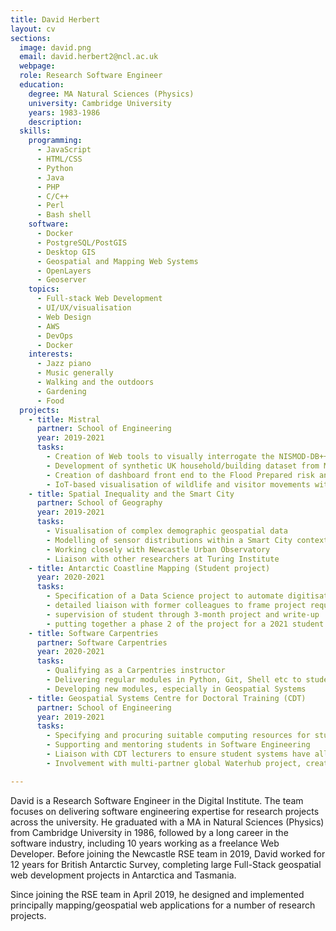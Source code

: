 ```yaml
---
title: David Herbert
layout: cv
sections:
  image: david.png
  email: david.herbert2@ncl.ac.uk
  webpage: 
  role: Research Software Engineer
  education:
    degree: MA Natural Sciences (Physics)
    university: Cambridge University
    years: 1983-1986
    description: 
  skills:
    programming:
      - JavaScript
      - HTML/CSS
      - Python
      - Java
      - PHP
      - C/C++
      - Perl
      - Bash shell
    software:
      - Docker
      - PostgreSQL/PostGIS
      - Desktop GIS
      - Geospatial and Mapping Web Systems
      - OpenLayers
      - Geoserver
    topics:
      - Full-stack Web Development
      - UI/UX/visualisation
      - Web Design
      - AWS
      - DevOps
      - Docker
    interests:
      - Jazz piano
      - Music generally
      - Walking and the outdoors
      - Gardening
      - Food
  projects:
    - title: Mistral
      partner: School of Engineering
      year: 2019-2021
      tasks:
        - Creation of Web tools to visually interrogate the NISMOD-DB++ UK Infrastructure database
        - Development of synthetic UK household/building dataset from MasterMap and Census data
        - Creation of dashboard front end to the Flood Prepared risk analysis modelling
        - IoT-based visualisation of wildlife and visitor movements within Northumbria National Park
    - title: Spatial Inequality and the Smart City
      partner: School of Geography
      year: 2019-2021
      tasks:
        - Visualisation of complex demographic geospatial data
        - Modelling of sensor distributions within a Smart City context
        - Working closely with Newcastle Urban Observatory
        - Liaison with other researchers at Turing Institute
    - title: Antarctic Coastline Mapping (Student project)
      year: 2020-2021
      tasks:
        - Specification of a Data Science project to automate digitisation of Antarctic ice coastline
        - detailed liaison with former colleagues to frame project requirements
        - supervision of student through 3-month project and write-up
        - putting together a phase 2 of the project for a 2021 student to start in June
    - title: Software Carpentries
      partner: Software Carpentries
      year: 2020-2021
      tasks:
        - Qualifying as a Carpentries instructor
        - Delivering regular modules in Python, Git, Shell etc to students
        - Developing new modules, especially in Geospatial Systems 
    - title: Geospatial Systems Centre for Doctoral Training (CDT)
      partner: School of Engineering
      year: 2019-2021
      tasks:
        - Specifying and procuring suitable computing resources for students
        - Supporting and mentoring students in Software Engineering
        - Liaison with CDT lecturers to ensure student systems have all required software for taught modules
        - Involvement with multi-partner global Waterhub project, creating a geospatial data sharing platform

---
```

David is a Research Software Engineer in the Digital Institute. The team focuses on delivering software engineering expertise for research projects across the university. He graduated with a MA in Natural Sciences (Physics) from Cambridge University in 1986, followed by a long career in the software industry, including 10 years working as a freelance Web Developer. Before joining the Newcastle RSE team in 2019, David worked for 12 years for British Antarctic Survey, completing large Full-Stack geospatial web development projects in Antarctica and Tasmania.  

Since joining the RSE team in April 2019, he designed and implemented principally mapping/geospatial web applications for a number of research projects.
